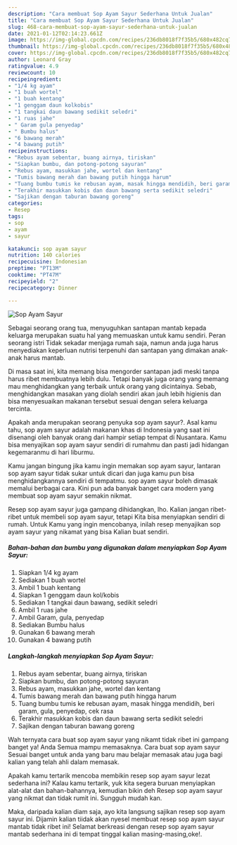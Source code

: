 ```yaml
---
description: "Cara membuat Sop Ayam Sayur Sederhana Untuk Jualan"
title: "Cara membuat Sop Ayam Sayur Sederhana Untuk Jualan"
slug: 468-cara-membuat-sop-ayam-sayur-sederhana-untuk-jualan
date: 2021-01-12T02:14:23.661Z
image: https://img-global.cpcdn.com/recipes/236db8018f7f35b5/680x482cq70/sop-ayam-sayur-foto-resep-utama.jpg
thumbnail: https://img-global.cpcdn.com/recipes/236db8018f7f35b5/680x482cq70/sop-ayam-sayur-foto-resep-utama.jpg
cover: https://img-global.cpcdn.com/recipes/236db8018f7f35b5/680x482cq70/sop-ayam-sayur-foto-resep-utama.jpg
author: Leonard Gray
ratingvalue: 4.9
reviewcount: 10
recipeingredient:
- "1/4 kg ayam"
- "1 buah wortel"
- "1 buah kentang"
- "1 genggam daun kolkobis"
- "1 tangkai daun bawang sedikit seledri"
- "1 ruas jahe"
- " Garam gula penyedap"
- " Bumbu halus"
- "6 bawang merah"
- "4 bawang putih"
recipeinstructions:
- "Rebus ayam sebentar, buang airnya, tiriskan"
- "Siapkan bumbu, dan potong-potong sayuran"
- "Rebus ayam, masukkan jahe, wortel dan kentang"
- "Tumis bawang merah dan bawang putih hingga harum"
- "Tuang bumbu tumis ke rebusan ayam, masak hingga mendidih, beri garam, gula, penyedap, cek rasa"
- "Terakhir masukkan kobis dan daun bawang serta sedikit seledri"
- "Sajikan dengan taburan bawang goreng"
categories:
- Resep
tags:
- sop
- ayam
- sayur

katakunci: sop ayam sayur 
nutrition: 140 calories
recipecuisine: Indonesian
preptime: "PT13M"
cooktime: "PT47M"
recipeyield: "2"
recipecategory: Dinner

---
```



![Sop Ayam Sayur](https://img-global.cpcdn.com/recipes/236db8018f7f35b5/680x482cq70/sop-ayam-sayur-foto-resep-utama.jpg)

Sebagai seorang orang tua, menyuguhkan santapan mantab kepada keluarga merupakan suatu hal yang memuaskan untuk kamu sendiri. Peran seorang istri Tidak sekadar menjaga rumah saja, namun anda juga harus menyediakan keperluan nutrisi terpenuhi dan santapan yang dimakan anak-anak harus mantab.

Di masa  saat ini, kita memang bisa mengorder santapan jadi meski tanpa harus ribet membuatnya lebih dulu. Tetapi banyak juga orang yang memang mau menghidangkan yang terbaik untuk orang yang dicintainya. Sebab, menghidangkan masakan yang diolah sendiri akan jauh lebih higienis dan bisa menyesuaikan makanan tersebut sesuai dengan selera keluarga tercinta. 



Apakah anda merupakan seorang penyuka sop ayam sayur?. Asal kamu tahu, sop ayam sayur adalah makanan khas di Indonesia yang saat ini disenangi oleh banyak orang dari hampir setiap tempat di Nusantara. Kamu bisa menyajikan sop ayam sayur sendiri di rumahmu dan pasti jadi hidangan kegemaranmu di hari liburmu.

Kamu jangan bingung jika kamu ingin memakan sop ayam sayur, lantaran sop ayam sayur tidak sukar untuk dicari dan juga kamu pun bisa menghidangkannya sendiri di tempatmu. sop ayam sayur boleh dimasak memalui berbagai cara. Kini pun ada banyak banget cara modern yang membuat sop ayam sayur semakin nikmat.

Resep sop ayam sayur juga gampang dihidangkan, lho. Kalian jangan ribet-ribet untuk membeli sop ayam sayur, tetapi Kita bisa menyiapkan sendiri di rumah. Untuk Kamu yang ingin mencobanya, inilah resep menyajikan sop ayam sayur yang nikamat yang bisa Kalian buat sendiri.

<!--inarticleads1-->

##### Bahan-bahan dan bumbu yang digunakan dalam menyiapkan Sop Ayam Sayur:

1. Siapkan 1/4 kg ayam
1. Sediakan 1 buah wortel
1. Ambil 1 buah kentang
1. Siapkan 1 genggam daun kol/kobis
1. Sediakan 1 tangkai daun bawang, sedikit seledri
1. Ambil 1 ruas jahe
1. Ambil  Garam, gula, penyedap
1. Sediakan  Bumbu halus
1. Gunakan 6 bawang merah
1. Gunakan 4 bawang putih




<!--inarticleads2-->

##### Langkah-langkah menyiapkan Sop Ayam Sayur:

1. Rebus ayam sebentar, buang airnya, tiriskan
1. Siapkan bumbu, dan potong-potong sayuran
1. Rebus ayam, masukkan jahe, wortel dan kentang
1. Tumis bawang merah dan bawang putih hingga harum
1. Tuang bumbu tumis ke rebusan ayam, masak hingga mendidih, beri garam, gula, penyedap, cek rasa
1. Terakhir masukkan kobis dan daun bawang serta sedikit seledri
1. Sajikan dengan taburan bawang goreng




Wah ternyata cara buat sop ayam sayur yang nikamt tidak ribet ini gampang banget ya! Anda Semua mampu memasaknya. Cara buat sop ayam sayur Sesuai banget untuk anda yang baru mau belajar memasak atau juga bagi kalian yang telah ahli dalam memasak.

Apakah kamu tertarik mencoba membikin resep sop ayam sayur lezat sederhana ini? Kalau kamu tertarik, yuk kita segera buruan menyiapkan alat-alat dan bahan-bahannya, kemudian bikin deh Resep sop ayam sayur yang nikmat dan tidak rumit ini. Sungguh mudah kan. 

Maka, daripada kalian diam saja, ayo kita langsung sajikan resep sop ayam sayur ini. Dijamin kalian tiidak akan nyesel membuat resep sop ayam sayur mantab tidak ribet ini! Selamat berkreasi dengan resep sop ayam sayur mantab sederhana ini di tempat tinggal kalian masing-masing,oke!.


